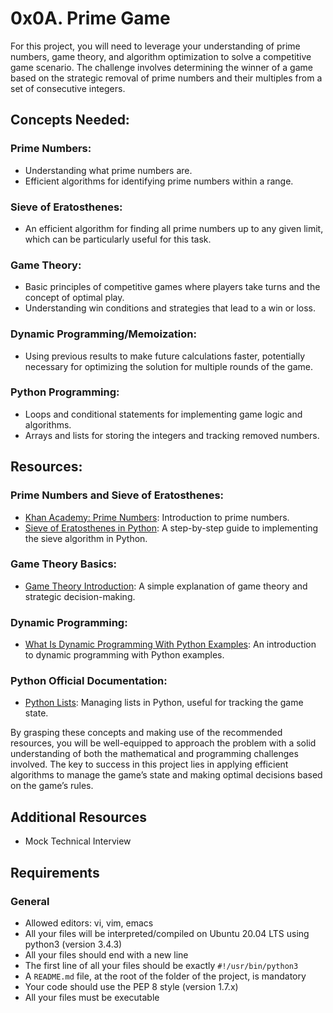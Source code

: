 # 0x0A. Prime Game

For this project, you will need to leverage your understanding of prime numbers, game theory, and algorithm optimization to solve a competitive game scenario. The challenge involves determining the winner of a game based on the strategic removal of prime numbers and their multiples from a set of consecutive integers.

## Concepts Needed:

### Prime Numbers:

- Understanding what prime numbers are.
- Efficient algorithms for identifying prime numbers within a range.

### Sieve of Eratosthenes:

- An efficient algorithm for finding all prime numbers up to any given limit, which can be particularly useful for this task.

### Game Theory:

- Basic principles of competitive games where players take turns and the concept of optimal play.
- Understanding win conditions and strategies that lead to a win or loss.

### Dynamic Programming/Memoization:

- Using previous results to make future calculations faster, potentially necessary for optimizing the solution for multiple rounds of the game.

### Python Programming:

- Loops and conditional statements for implementing game logic and algorithms.
- Arrays and lists for storing the integers and tracking removed numbers.

## Resources:

### Prime Numbers and Sieve of Eratosthenes:

- [Khan Academy: Prime Numbers](https://www.khanacademy.org/math/pre-algebra/factors-multiples/prime-numbers/v/prime-numbers): Introduction to prime numbers.
- [Sieve of Eratosthenes in Python](https://www.geeksforgeeks.org/sieve-of-eratosthenes/): A step-by-step guide to implementing the sieve algorithm in Python.

### Game Theory Basics:

- [Game Theory Introduction](https://www.investopedia.com/terms/g/game-theory.asp): A simple explanation of game theory and strategic decision-making.

### Dynamic Programming:

- [What Is Dynamic Programming With Python Examples](https://www.educative.io/edpresso/what-is-dynamic-programming): An introduction to dynamic programming with Python examples.

### Python Official Documentation:

- [Python Lists](https://docs.python.org/3/tutorial/datastructures.html): Managing lists in Python, useful for tracking the game state.

By grasping these concepts and making use of the recommended resources, you will be well-equipped to approach the problem with a solid understanding of both the mathematical and programming challenges involved. The key to success in this project lies in applying efficient algorithms to manage the game’s state and making optimal decisions based on the game’s rules.

## Additional Resources

- Mock Technical Interview

## Requirements

### General

- Allowed editors: vi, vim, emacs
- All your files will be interpreted/compiled on Ubuntu 20.04 LTS using python3 (version 3.4.3)
- All your files should end with a new line
- The first line of all your files should be exactly `#!/usr/bin/python3`
- A `README.md` file, at the root of the folder of the project, is mandatory
- Your code should use the PEP 8 style (version 1.7.x)
- All your files must be executable
